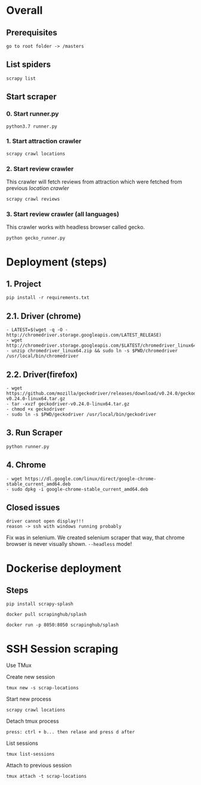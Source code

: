 # Overall

## Prerequisites 
    go to root folder -> /masters

## List spiders
    scrapy list
    
## Start scraper
### 0. Start runner.py
    python3.7 runner.py
    
### 1. Start attraction crawler
    scrapy crawl locations

### 2. Start review crawler
This crawler will fetch reviews from attraction which were 
fetched from previous *location crawler*
 
    scrapy crawl reviews
    
        
### 3. Start review crawler (all languages)
This crawler works with headless browser called gecko.

    python gecko_runner.py        
        
# Deployment (steps)
## 1. Project
    pip install -r requirements.txt
## 2.1. Driver (chrome)
    - LATEST=$(wget -q -O - http://chromedriver.storage.googleapis.com/LATEST_RELEASE)
    - wget http://chromedriver.storage.googleapis.com/$LATEST/chromedriver_linux64.zip
    - unzip chromedriver_linux64.zip && sudo ln -s $PWD/chromedriver /usr/local/bin/chromedriver
## 2.2. Driver(firefox)
    - wget https://github.com/mozilla/geckodriver/releases/download/v0.24.0/geckodriver-v0.24.0-linux64.tar.gz
    - tar -xvzf geckodriver-v0.24.0-linux64.tar.gz
    - chmod +x geckodriver
    - sudo ln -s $PWD/geckodriver /usr/local/bin/geckodriver
## 3. Run Scraper    
    python runner.py
    
## 4. Chrome
    - wget https://dl.google.com/linux/direct/google-chrome-stable_current_amd64.deb
    - sudo dpkg -i google-chrome-stable_current_amd64.deb
    
## Closed issues
    driver cannot open display!!!
    reason -> ssh with windows running probably
Fix was in selenium. We created selenium scraper that way, that chrome browser is
never visually shown. `--headless` mode!


# Dockerise deployment
## Steps
    pip install scrapy-splash

    docker pull scrapinghub/splash
    
    docker run -p 8050:8050 scrapinghub/splash
    
# SSH Session scraping
Use TMux

Create new session

    tmux new -s scrap-locations

Start new process

    scrapy crawl locations
    
Detach tmux process
    
    press: ctrl + b... then relase and press d after
    
List sessions

    tmux list-sessions
    
Attach to previous session
    
    tmux attach -t scrap-locations
        
    